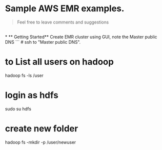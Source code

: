 # Sample AWS EMR examples.
> Feel free to leave comments and suggestions
</br>
* ** Getting Started**
Create EMR cluster using GUI, note the Master public DNS
```
# ssh to "Master public DNS".

# to List all users on hadoop
hadoop fs -ls /user

# login as hdfs
sudo su hdfs
 
 # create new folder
hadoop fs -mkdir -p /user/newuser





```

